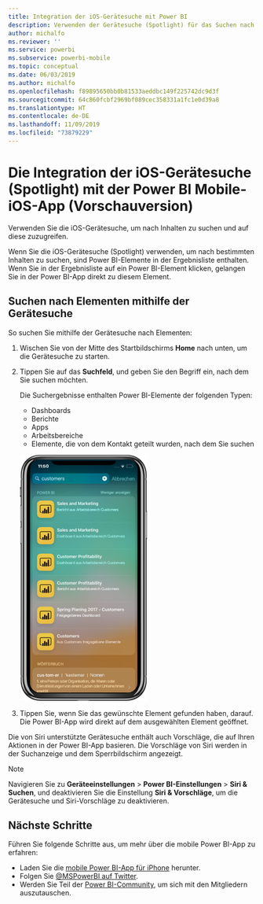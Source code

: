 ```yaml
---
title: Integration der iOS-Gerätesuche mit Power BI
description: Verwenden der Gerätesuche (Spotlight) für das Suchen nach benötigten Inhalten und das Zugreifen auf diese Inhalte
author: michalfo
ms.reviewer: ''
ms.service: powerbi
ms.subservice: powerbi-mobile
ms.topic: conceptual
ms.date: 06/03/2019
ms.author: michalfo
ms.openlocfilehash: f89895650bb0b81533aeddbc149f225742dc9d3f
ms.sourcegitcommit: 64c860fcbf2969bf089cec358331a1fc1e0d39a8
ms.translationtype: HT
ms.contentlocale: de-DE
ms.lasthandoff: 11/09/2019
ms.locfileid: "73879229"
---
```

# <a name="ios-device-search-spotlight-integration-with-power-bi-mobile-ios-app-preview"></a>Die Integration der iOS-Gerätesuche (Spotlight) mit der Power BI Mobile-iOS-App (Vorschauversion)
Verwenden Sie die iOS-Gerätesuche, um nach Inhalten zu suchen und auf diese zuzugreifen.

Wenn Sie die iOS-Gerätesuche (Spotlight) verwenden, um nach bestimmten Inhalten zu suchen, sind Power BI-Elemente in der Ergebnisliste enthalten. Wenn Sie in der Ergebnisliste auf ein Power BI-Element klicken, gelangen Sie in der Power BI-App direkt zu diesem Element.

## <a name="find-items-using-device-search"></a>Suchen nach Elementen mithilfe der Gerätesuche

So suchen Sie mithilfe der Gerätesuche nach Elementen:

1. Wischen Sie von der Mitte des Startbildschirms **Home** nach unten, um die Gerätesuche zu starten.

2. Tippen Sie auf das **Suchfeld**, und geben Sie den Begriff ein, nach dem Sie suchen möchten.
 
   Die Suchergebnisse enthalten Power BI-Elemente der folgenden Typen:

    * Dashboards
    * Berichte
    * Apps
    * Arbeitsbereiche
    * Elemente, die von dem Kontakt geteilt wurden, nach dem Sie suchen

    ![Screenshot: Power BI-Suchergebnisse in der iOS-Gerätesuche](./media/mobile-apps-ios-siri-search/power-bi-spotlight-search.png)

 3. Tippen Sie, wenn Sie das gewünschte Element gefunden haben, darauf. Die Power BI-App wird direkt auf dem ausgewählten Element geöffnet. 

Die von Siri unterstützte Gerätesuche enthält auch Vorschläge, die auf Ihren Aktionen in der Power BI-App basieren. Die Vorschläge von Siri werden in der Suchanzeige und dem Sperrbildschirm angezeigt.

>[!NOTE]
>
>Navigieren Sie zu **Geräteeinstellungen** > **Power BI-Einstellungen** > **Siri & Suchen**, und deaktivieren Sie die Einstellung **Siri & Vorschläge**, um die Gerätesuche und Siri-Vorschläge zu deaktivieren.
>

## <a name="next-steps"></a>Nächste Schritte
Führen Sie folgende Schritte aus, um mehr über die mobile Power BI-App zu erfahren: 

* Laden Sie die [mobile Power BI-App für iPhone](https://go.microsoft.com/fwlink/?LinkId=522062) herunter.
* Folgen Sie [@MSPowerBI auf Twitter](https://twitter.com/MSPowerBI).
* Werden Sie Teil der [Power BI-Community](https://community.powerbi.com/), um sich mit den Mitgliedern auszutauschen.

